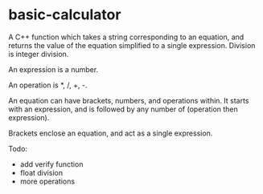 # basic-calculator

A C++ function which takes a string corresponding to an equation, and returns the value of the equation simplified to a single expression.  Division is integer division.

An expression is a number.

An operation is *, /, +, -.

An equation can have brackets, numbers, and operations within.  It starts with an expression, and is followed by any number of (operation then expression).

Brackets enclose an equation, and act as a single expression.

Todo:
- add verify function
- float division
- more operations
